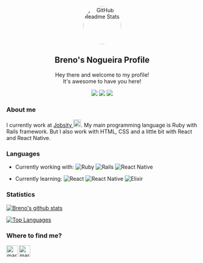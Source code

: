 <p align="center">
 <img width="100px" style="border-radius:50%;" src="https://avatars3.githubusercontent.com/u/27022596?s=400&u=fe5d0fda0bf2c5bb171cf686cb791f524fbb3edc&v=4" align="center" alt="GitHub Readme Stats" />
 <h2 align="center">Breno's Nogueira Profile</h2>
 <p align="center">
   Hey there and welcome to my profile! <br/>
   It's awesome to have you here!
</p>

<p align="center">
  <img src="https://badges.pufler.dev/visits/bc-nogueira/bc-nogueira" />
  <img src="https://badges.pufler.dev/years/bc-nogueira" />
  <img src="https://badges.pufler.dev/repos/bc-nogueira" />
</p>

### About me

I currently work at <a href="https://www.jobsity.com/">Jobsity <img width="20px" src="https://f.hubspotusercontent40.net/hub/5621549/hubfs/logo_chat%20(1).png?width=108&height=108" /></a>.
My main programming language is Ruby with Rails framework. But I also work with HTML, CSS and a little bit with React and React Native.

### Languages

- Currently working with: 
![Ruby](https://img.shields.io/badge/ruby-%23CC342D.svg?&style=for-the-badge&logo=ruby&logoColor=white)
![Rails](https://img.shields.io/badge/rails%20-%23CC0000.svg?&style=for-the-badge&logo=ruby-on-rails&logoColor=white)
![React Native](https://img.shields.io/badge/react_native%20-%2320232a.svg?&style=for-the-badge&logo=react&logoColor=%2361DAFB)

- Currently learning:
![React](https://img.shields.io/badge/react%20-%2320232a.svg?&style=for-the-badge&logo=react&logoColor=%2361DAFB)
![React Native](https://img.shields.io/badge/react_native%20-%2320232a.svg?&style=for-the-badge&logo=react&logoColor=%2361DAFB)
![Elixir](https://img.shields.io/badge/elixir-%234B275F.svg?&style=for-the-badge&logo=elixir&logoColor=white)

### Statistics

[![Breno's github stats](https://github-readme-stats.vercel.app/api?username=bc-nogueira&count_private=true&show_icons=true&theme=buefy)](https://github.com/bc-nogueira/github-readme-stats)

[![Top Languages](https://github-readme-stats.vercel.app/api/top-langs/?username=bc-nogueira&theme=buefy)](https://github.com/bc-nogueira/github-readme-stats)

### Where to find me?

[<img width="30px" height="30px" align="left" font-color="0072b1" alt="marco | LinkedIn" width="22px" src="https://cdn.jsdelivr.net/npm/simple-icons@v3/icons/linkedin.svg" />][linkedin]
[<img width="30px" height="30px" align="left" alt="marco | Email" width="22px" src="https://cdn.jsdelivr.net/npm/simple-icons@v3/icons/gmail.svg" />][gmail]

[linkedin]: https://www.linkedin.com/in/brenocnogueira/
[gmail]: mailto:brenocnog@gmail.com

